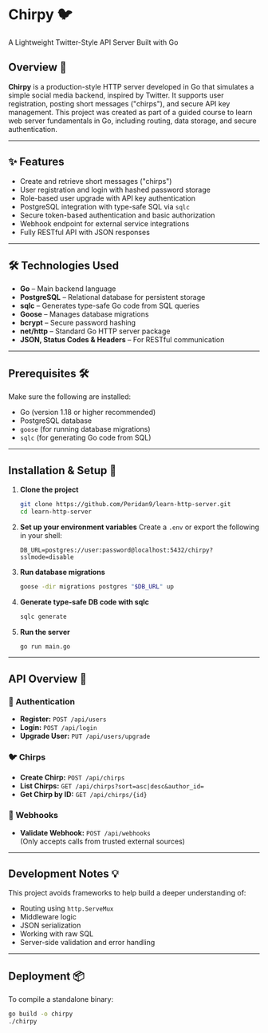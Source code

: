 
# Chirpy 🐦  
A Lightweight Twitter-Style API Server Built with Go

## Overview 📖  
**Chirpy** is a production-style HTTP server developed in Go that simulates a simple social media backend, inspired by Twitter. It supports user registration, posting short messages ("chirps"), and secure API key management. This project was created as part of a guided course to learn web server fundamentals in Go, including routing, data storage, and secure authentication.

---

## ✨ Features
- Create and retrieve short messages ("chirps")
- User registration and login with hashed password storage
- Role-based user upgrade with API key authentication
- PostgreSQL integration with type-safe SQL via `sqlc`
- Secure token-based authentication and basic authorization
- Webhook endpoint for external service integrations
- Fully RESTful API with JSON responses

---

## 🛠️ Technologies Used
- **Go** – Main backend language
- **PostgreSQL** – Relational database for persistent storage
- **sqlc** – Generates type-safe Go code from SQL queries
- **Goose** – Manages database migrations
- **bcrypt** – Secure password hashing
- **net/http** – Standard Go HTTP server package
- **JSON, Status Codes & Headers** – For RESTful communication

---

## Prerequisites 🛠️  
Make sure the following are installed:

- Go (version 1.18 or higher recommended)  
- PostgreSQL database  
- `goose` (for running database migrations)  
- `sqlc` (for generating Go code from SQL)

---

## Installation & Setup 🚀

1. **Clone the project**
   ```bash
   git clone https://github.com/Peridan9/learn-http-server.git
   cd learn-http-server
   ```

2. **Set up your environment variables**
   Create a `.env` or export the following in your shell:
   ```
   DB_URL=postgres://user:password@localhost:5432/chirpy?sslmode=disable
   ```

3. **Run database migrations**
   ```bash
   goose -dir migrations postgres "$DB_URL" up
   ```

4. **Generate type-safe DB code with sqlc**
   ```bash
   sqlc generate
   ```

5. **Run the server**
   ```bash
   go run main.go
   ```

---

## API Overview 📜

### 🔐 Authentication
- **Register:** `POST /api/users`
- **Login:** `POST /api/login`
- **Upgrade User:** `PUT /api/users/upgrade`

### 🐦 Chirps
- **Create Chirp:** `POST /api/chirps`
- **List Chirps:** `GET /api/chirps?sort=asc|desc&author_id=`
- **Get Chirp by ID:** `GET /api/chirps/{id}`

### 🧪 Webhooks
- **Validate Webhook:** `POST /api/webhooks`  
  (Only accepts calls from trusted external sources)

---

## Development Notes 💡
This project avoids frameworks to help build a deeper understanding of:
- Routing using `http.ServeMux`
- Middleware logic
- JSON serialization
- Working with raw SQL
- Server-side validation and error handling

---

## Deployment 📦  
To compile a standalone binary:
```bash
go build -o chirpy
./chirpy
```
